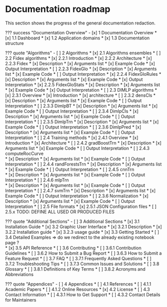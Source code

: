 # Documentation roadmap

This section shows the progress of the general documentation redaction.

??? success "Documentation Overview"
    - [x] 1 Documentation Overview
        * [x] 1.1 Dashboard
        * [x] 1.2 Application domains
        * [x] 1.3 Documentation structure

??? quote "Algorithms"
    - [ ] 2 Algorithms
        * [x] 2.1 Algorithms ensembles
        * [ ] 2.2 Fidex algorithms
            * [x] 2.2.1 Introduction
            * [x] 2.2.2 Architecture
            * [x] 2.2.3 Fidex
                * [x] Description
                * [x] Arguments list
                * [x] Example Code
                * [x] Output Interpretation
            * [ ] 2.2.3 FidexGlo
                * [x] Description
                * [x] Arguments list
                * [x] Example Code
                * [ ] Output Interpretation
            * [x] 2.2.4 FidexGloRules
                * [x] Description
                * [x] Arguments list
                * [x] Example Code
                * [x] Output Interpretation
            * [x] 2.2.5 FidexGloStats
                * [x] Description
                * [x] Arguments list
                * [x] Example Code
                * [x] Output Interpretation
        * [ ] 2.3 DIMLP algorithms 
            * [x] 2.3.1 Overview
                * [x] Introduction
                * [x] architecture
            * [ ] 2.3.2 densCls
                * [x] Description
                * [x] Arguments list
                * [x] Example Code
                * [ ] Output Interpretation
            * [ ] 2.3.3 DimlpBT
                * [x] Description
                * [x] Arguments list
                * [x] Example Code
                * [ ] Output Interpretation
            * [ ] 2.3.4 DimlpCls
                * [x] Description
                * [x] Arguments list
                * [x] Example Code
                * [ ] Output Interpretation
            * [ ] 2.3.5 DimlpTrn
                * [x] Description
                * [x] Arguments list
                * [x] Example Code
                * [ ] Output Interpretation
            * [ ] 2.3.6 DimlpPred
                * [x] Description
                * [x] Arguments list
                * [x] Example Code
                * [ ] Output Interpretation
        * [ ] 2.4 Training methods
            * [x] 2.4.1 Overview
                * [x] Introduction 
                * [x] Architecture
            * [ ] 2.4.2 gradBoostTrn
                * [x] Description
                * [x] Arguments list
                * [x] Example Code
                * [ ] Output Interpretation
            * [ ] 2.4.3 computeRocCurve      
                * [x] Description
                * [x] Arguments list
                * [x] Example Code
                * [ ] Output Interpretation
            * [ ] 2.4.4 randForestsTrn
                * [x] Description
                * [x] Arguments list
                * [x] Example Code
                * [ ] Output Interpretation
            * [ ] 2.4.5 cnnTrn    
                * [x] Description
                * [x] Arguments list
                * [x] Example Code
                * [ ] Output Interpretation
            * [ ] 2.4.6 mlpTrn   
                * [x] Description
                * [x] Arguments list
                * [x] Example Code
                * [ ] Output Interpretation
            * [ ] 2.4.7 svmTrn
                * [x] Description
                * [x] Arguments list
                * [x] Example Code
                * [ ] Output Interpretation
            * [ ] 2.3.6 Normalization
                * [x] Description
                * [x] Arguments list
                * [x] Example Code
                * [ ] Output Interpretation
        * [ ] 2.5 File formats
            * [x] 2.5.1 JSON Configuration files
            * [ ] 2.5.x TODO: DEFINE ALL USED OR PRODUCED FILES

??? quote "Additional Sections"
    - [ ] 3 Additional Sections
        * [x] 3.1 Installation Guide
        * [x] 3.2 Graphic User Interface
            * [x] 3.2.1 Description
            * [x] 3.2.2 Installation guide
            * [x] 3.2.3 usage guide
        * [x] 3.3 Getting Started
        * [ ] 3.4 Detailed Examples => do we redirect to the already existing notebook page ?  
        * [x] 3.5 API Reference
        * [ ] 3.6 Contributing
            * [ ] 3.6.1 Contribution Guidelines
            * [ ] 3.6.2 How to Submit a Bug Report
            * [ ] 3.6.3 How to Submit a Feature Request
        * [ ] 3.7 FAQ
            * [ ] 3.7.1 Frequently Asked Questions
            * [ ] 3.7.2 Troubleshooting Tips
            * [ ] 3.7.3 Common Issues and Solutions
        * [ ] 3.8 Glossary
            * [ ] 3.8.1 Definitions of Key Terms
            * [ ] 3.8.2 Acronyms and Abbreviations

??? quote "Appendices"
    - [ ] 4 Appendices
        * [ ] 4.1 References
            * [ ] 4.1.1 Academic Papers
            * [ ] 4.1.2 Online Resources
        * [x] 4.2 License
        * [ ] 4.3 Contact Information
            * [ ] 4.3.1 How to Get Support
            * [ ] 4.3.2 Contact Details for Maintainers